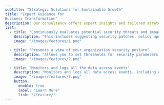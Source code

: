 ```yaml
---
subtitle: "Strategic Solutions for Sustainable Growth"
title: "Expert Guidance for 
Business Transformation"
description: Our consultancy offers expert insights and tailored strategies to overcome challenges, optimize operations, and drive growth. We deliver actionable solutions that turn your vision into reality, ensuring long-term success and scalability.
list:
  - title: "Continuously evaluates potential security threats and impact"
    description: "This includes suggesting security patches, policy updates, and other preventive measures to reduce the likelihood and impact of threats."
    image: "/images/features/1.png"

  - title: "Presents a view of your organization security posture"
    description: "Allows you to set thresholds for security parameters and receive real-time alerts when these thresholds are breached ensuring you stay informed of critical events."
    image: "/images/features/2.png"

  - title: "Monitors and logs all the data access events"
    description: "Monitors and logs all data access events, including who accessed what data, when, and from where. This provides a clear audit trail for compliance and security investigations."
    image: "/images/features/3.png"
    button:
      enable: true
      label: "Learn More"
      link: "/feature/"
---
```


